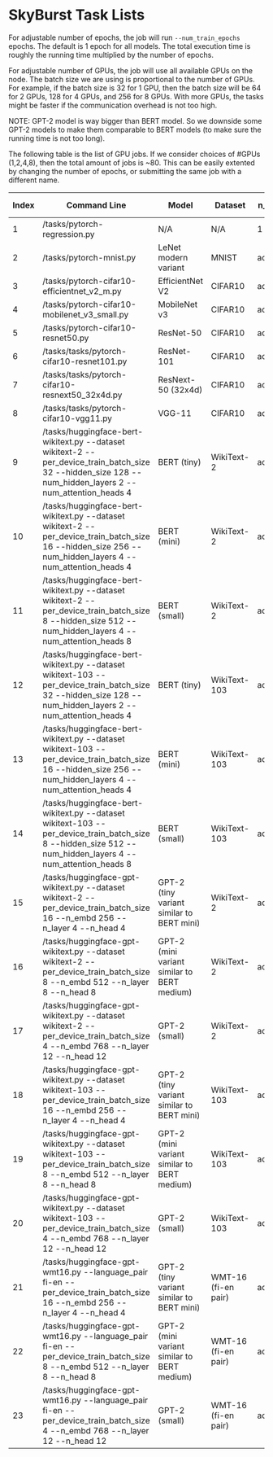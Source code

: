 # SkyBurst Task Lists

For adjustable number of epochs, the job will run `--num_train_epochs` epochs. The default is 1 epoch for all models.
The total execution time is roughly the running time multiplied by the number of epochs.

For adjustable number of GPUs, the job will use all available GPUs on the node. The batch size we are using is proportional to the number of GPUs.
For example, if the batch size is 32 for 1 GPU, then the batch size will be 64 for 2 GPUs, 128 for 4 GPUs, and 256 for 8 GPUs.
With more GPUs, the tasks might be faster if the communication overhead is not too high.

NOTE: GPT-2 model is way bigger than BERT model. So we downside some GPT-2 models to make them comparable to BERT models (to make sure the running time is not too long).

The following table is the list of GPU jobs.
If we consider choices of #GPUs (1,2,4,8), then the total amount of jobs is ~80. This can be easily extented by changing the number of epochs, or submitting the same job with a different name.

| Index | Command Line                                                    | Model                           |    Dataset |   n_epochs |     n_gpus | Type | Running Time |
|-------|-----------------------------------------------------------------|---------------------------------|------------|------------|------------|------|--------------|
|     1 | /tasks/pytorch-regression.py                                    | N/A                             |        N/A |          1 |          1 | test |         ~1m  |
|     2 | /tasks/pytorch-mnist.py                                         | LeNet modern variant            |      MNIST | adjustable |          1 | test |         ~5m  |
|     3 | /tasks/pytorch-cifar10-efficientnet_v2_m.py                     | EfficientNet V2                 |    CIFAR10 | adjustable | adjustable |   CV |       5-10m  |
|     4 | /tasks/pytorch-cifar10-mobilenet_v3_small.py                    | MobileNet v3                    |    CIFAR10 | adjustable | adjustable |   CV |       5-10m  |
|     5 | /tasks/pytorch-cifar10-resnet50.py                              | ResNet-50                       |    CIFAR10 | adjustable | adjustable |   CV |       5-10m  |
|     6 | /tasks/tasks/pytorch-cifar10-resnet101.py                       | ResNet-101                      |    CIFAR10 | adjustable | adjustable |   CV |       5-10m  |
|     7 | /tasks/tasks/pytorch-cifar10-resnext50_32x4d.py                 | ResNext-50 (32x4d)              |    CIFAR10 | adjustable | adjustable |   CV |       5-10m  |
|     8 | /tasks/tasks/pytorch-cifar10-vgg11.py                           | VGG-11                          |    CIFAR10 | adjustable | adjustable |   CV |       5-10m  |
|     9 | /tasks/huggingface-bert-wikitext.py --dataset wikitext-2 --per_device_train_batch_size 32 --hidden_size 128 --num_hidden_layers 2  --num_attention_heads 4 | BERT (tiny)                           |  WikiText-2 | adjustable | adjustable |  NLP |       3-5m  |
|    10 | /tasks/huggingface-bert-wikitext.py --dataset wikitext-2 --per_device_train_batch_size 16 --hidden_size 256 --num_hidden_layers 4  --num_attention_heads 4 | BERT (mini)                           |  WikiText-2 | adjustable | adjustable |  NLP |      5-10m  |
|    11 | /tasks/huggingface-bert-wikitext.py --dataset wikitext-2 --per_device_train_batch_size 8 --hidden_size 512 --num_hidden_layers 4  --num_attention_heads 8 | BERT (small)                          |  WikiText-2 | adjustable | adjustable |  NLP |      5-10m  |
|    12 | /tasks/huggingface-bert-wikitext.py --dataset wikitext-103 --per_device_train_batch_size 32 --hidden_size 128 --num_hidden_layers 2  --num_attention_heads 4 | BERT (tiny)                           |  WikiText-103 | adjustable | adjustable |  NLP |     1h  |
|    13 | /tasks/huggingface-bert-wikitext.py --dataset wikitext-103 --per_device_train_batch_size 16 --hidden_size 256 --num_hidden_layers 4  --num_attention_heads 4 | BERT (mini)                           |  WikiText-103 | adjustable | adjustable |  NLP |     2h  |
|    14 | /tasks/huggingface-bert-wikitext.py --dataset wikitext-103 --per_device_train_batch_size 8 --hidden_size 512 --num_hidden_layers 4  --num_attention_heads 8 | BERT (small)                          |  WikiText-103 | adjustable | adjustable |  NLP |      4h  |
|    15 | /tasks/huggingface-gpt-wikitext.py --dataset wikitext-2 --per_device_train_batch_size 16 --n_embd 256 --n_layer 4 --n_head 4  | GPT-2 (tiny variant similar to BERT mini)  |  WikiText-2 | adjustable | adjustable |  NLP |       5m  |
|    16 | /tasks/huggingface-gpt-wikitext.py --dataset wikitext-2 --per_device_train_batch_size 8 --n_embd 512 --n_layer 8 --n_head 8 | GPT-2 (mini variant similar to BERT medium)  |  WikiText-2 | adjustable | adjustable |  NLP |       10m  |
|    17 | /tasks/huggingface-gpt-wikitext.py --dataset wikitext-2 --per_device_train_batch_size 4 --n_embd 768 --n_layer 12 --n_head 12 | GPT-2 (small)                          |  WikiText-2 | adjustable | adjustable |  NLP |      15m  |
|    18 | /tasks/huggingface-gpt-wikitext.py --dataset wikitext-103 --per_device_train_batch_size 16 --n_embd 256 --n_layer 4 --n_head 4  | GPT-2 (tiny variant similar to BERT mini)  |  WikiText-103 | adjustable | adjustable |  NLP |       2h  |
|    19 | /tasks/huggingface-gpt-wikitext.py --dataset wikitext-103 --per_device_train_batch_size 8 --n_embd 512 --n_layer 8 --n_head 8 | GPT-2 (mini variant similar to BERT medium)  |  WikiText-103 | adjustable | adjustable |  NLP |       4h  |
|    20 | /tasks/huggingface-gpt-wikitext.py --dataset wikitext-103 --per_device_train_batch_size 4 --n_embd 768 --n_layer 12 --n_head 12 | GPT-2 (small)                          |  WikiText-103 | adjustable | adjustable |  NLP |      7h  |
|    21 | /tasks/huggingface-gpt-wmt16.py --language_pair fi-en --per_device_train_batch_size 16 --n_embd 256 --n_layer 4 --n_head 4  | GPT-2 (tiny variant similar to BERT mini)  |  WMT-16 (fi-en pair) | adjustable | adjustable |  NLP |       2h  |
|    22 | /tasks/huggingface-gpt-wmt16.py --language_pair fi-en --per_device_train_batch_size 8 --n_embd 512 --n_layer 8 --n_head 8 | GPT-2 (mini variant similar to BERT medium)  |  WMT-16 (fi-en pair) | adjustable | adjustable |  NLP |       3h  |
|    23 | /tasks/huggingface-gpt-wmt16.py --language_pair fi-en --per_device_train_batch_size 4 --n_embd 768 --n_layer 12 --n_head 12 | GPT-2 (small)                          |  WMT-16 (fi-en pair) | adjustable | adjustable |  NLP |      6h  |
